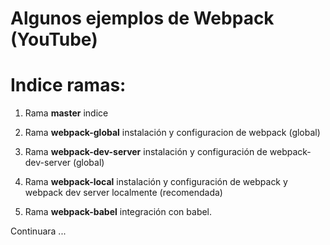 # Algunos ejemplos de Webpack (YouTube)

# Indice ramas:

1. Rama __master__ indice

2. Rama __webpack-global__ instalación y configuracion de webpack (global)

3. Rama __webpack-dev-server__ instalación y configuración de webpack-dev-server (global)

4. Rama __webpack-local__ instalación y configuración de webpack y webpack dev server localmente (recomendada)

5. Rama __webpack-babel__ integración con babel.

Continuara ...